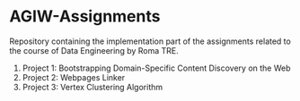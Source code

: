 # AGIW-Assignments

Repository containing the implementation part of the assignments related to the course of Data Engineering by Roma TRE.

1. Project 1: Bootstrapping Domain-Specific Content Discovery on the Web
2. Project 2: Webpages Linker
3. Project 3: Vertex Clustering Algorithm
